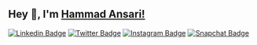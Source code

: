 ## Hey 👋, I'm [Hammad Ansari!](https://github.com/fruxc/)

[![Linkedin Badge](https://img.shields.io/badge/-LinkedIn-0e76a8?style=social-square&logo=Linkedin&logoColor=white)](https://linkedin.com/in/h4mm4d)
[![Twitter Badge](https://img.shields.io/badge/-Twitter-00acee?style=social-square&logo=Twitter&logoColor=white)](https://twitter.com/fruxc_)
[![Instagram Badge](https://img.shields.io/badge/-Instagram-e4405f?style=social-square&logo=Instagram&logoColor=white)](https://instagram.com/fruxc/)
[![Snapchat Badge](https://img.shields.io/badge/-Snapchat-e4405f?style=social-square&logo=Snapchat&logoColor=white)](https://instagram.com/fruxc/)
